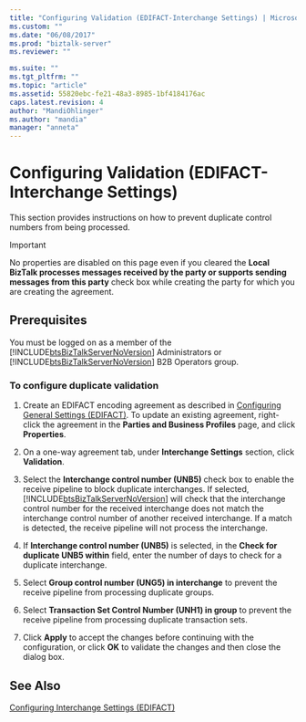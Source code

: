 ```yaml
---
title: "Configuring Validation (EDIFACT-Interchange Settings) | Microsoft Docs"
ms.custom: ""
ms.date: "06/08/2017"
ms.prod: "biztalk-server"
ms.reviewer: ""

ms.suite: ""
ms.tgt_pltfrm: ""
ms.topic: "article"
ms.assetid: 55820ebc-fe21-48a3-8985-1bf4184176ac
caps.latest.revision: 4
author: "MandiOhlinger"
ms.author: "mandia"
manager: "anneta"
---
```

# Configuring Validation (EDIFACT-Interchange Settings)
This section provides instructions on how to prevent duplicate control numbers from being processed.  
  
> [!IMPORTANT]
>  No properties are disabled on this page even if you cleared the **Local BizTalk processes messages received by the party or supports sending messages from this party** check box while creating the party for which you are creating the agreement.  
  
## Prerequisites  
 You must be logged on as a member of the [!INCLUDE[btsBizTalkServerNoVersion](../includes/btsbiztalkservernoversion-md.md)] Administrators or [!INCLUDE[btsBizTalkServerNoVersion](../includes/btsbiztalkservernoversion-md.md)] B2B Operators group.  
  
### To configure duplicate validation  
  
1. Create an EDIFACT encoding agreement as described in [Configuring General Settings (EDIFACT)](../core/configuring-general-settings-edifact.md). To update an existing agreement, right-click the agreement in the **Parties and Business Profiles** page, and click **Properties**.  
  
2. On a one-way agreement tab, under **Interchange Settings** section, click **Validation**.  
  
3. Select the **Interchange control number (UNB5)** check box to enable the receive pipeline to block duplicate interchanges. If selected, [!INCLUDE[btsBizTalkServerNoVersion](../includes/btsbiztalkservernoversion-md.md)] will check that the interchange control number for the received interchange does not match the interchange control number of another received interchange. If a match is detected, the receive pipeline will not process the interchange.  
  
4. If **Interchange control number (UNB5)** is selected, in the **Check for duplicate UNB5 within** field, enter the number of days to check for a duplicate interchange.  
  
5. Select **Group control number (UNG5) in interchange** to prevent the receive pipeline from processing duplicate groups.  
  
6. Select **Transaction Set Control Number (UNH1) in group** to prevent the receive pipeline from processing duplicate transaction sets.  
  
7. Click **Apply** to accept the changes before continuing with the configuration, or click **OK** to validate the changes and then close the dialog box.  
  
## See Also  
 [Configuring Interchange Settings (EDIFACT)](../core/configuring-interchange-settings-edifact.md)